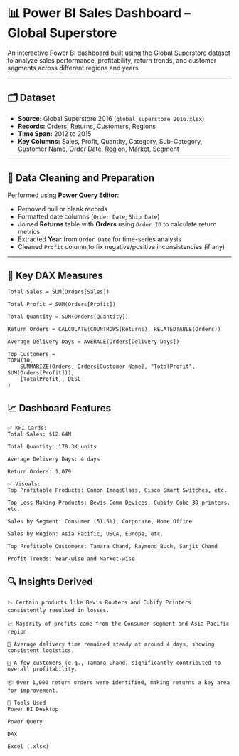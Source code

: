 # 📊 Power BI Sales Dashboard – Global Superstore

An interactive Power BI dashboard built using the Global Superstore dataset to analyze sales performance, profitability, return trends, and customer segments across different regions and years.

---

## 🗂️ Dataset

- **Source:** Global Superstore 2016 (`global_superstore_2016.xlsx`)
- **Records:** Orders, Returns, Customers, Regions
- **Time Span:** 2012 to 2015
- **Key Columns:** Sales, Profit, Quantity, Category, Sub-Category, Customer Name, Order Date, Region, Market, Segment

---

## 🧹 Data Cleaning and Preparation

Performed using **Power Query Editor**:
- Removed null or blank records
- Formatted date columns (`Order Date`, `Ship Date`)
- Joined **Returns** table with **Orders** using `Order ID` to calculate return metrics
- Extracted **Year** from `Order Date` for time-series analysis
- Cleaned `Profit` column to fix negative/positive inconsistencies (if any)

---

## 🧠 Key DAX Measures

```DAX
Total Sales = SUM(Orders[Sales])

Total Profit = SUM(Orders[Profit])

Total Quantity = SUM(Orders[Quantity])

Return Orders = CALCULATE(COUNTROWS(Returns), RELATEDTABLE(Orders))

Average Delivery Days = AVERAGE(Orders[Delivery Days])

Top Customers = 
TOPN(10, 
    SUMMARIZE(Orders, Orders[Customer Name], "TotalProfit", SUM(Orders[Profit])),
    [TotalProfit], DESC
)
```
## 📈 Dashboard Features
```
✅ KPI Cards:
Total Sales: $12.64M

Total Quantity: 178.3K units

Average Delivery Days: 4 days

Return Orders: 1,079

✅ Visuals:
Top Profitable Products: Canon ImageClass, Cisco Smart Switches, etc.

Top Loss-Making Products: Bevis Comm Devices, Cubify Cube 3D printers, etc.

Sales by Segment: Consumer (51.5%), Corporate, Home Office

Sales by Region: Asia Pacific, USCA, Europe, etc.

Top Profitable Customers: Tamara Chand, Raymond Buch, Sanjit Chand

Profit Trends: Year-wise and Market-wise
```
## 🔍 Insights Derived
```
📉 Certain products like Bevis Routers and Cubify Printers consistently resulted in losses.

📈 Majority of profits came from the Consumer segment and Asia Pacific region.

🚚 Average delivery time remained steady at around 4 days, showing consistent logistics.

💸 A few customers (e.g., Tamara Chand) significantly contributed to overall profitability.

📦 Over 1,000 return orders were identified, making returns a key area for improvement.

🧰 Tools Used
Power BI Desktop

Power Query

DAX

Excel (.xlsx)
```
